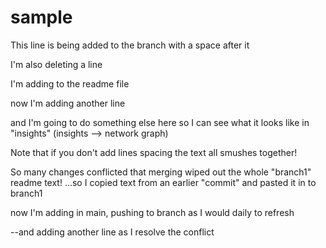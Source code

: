 # sample
This line is being added to the branch with a space after it

I'm also deleting a line

I'm adding to the readme file

now I'm adding another line

and I'm going to do something else here so I can see what it looks like in "insights" 
(insights --> network graph)

Note that if you don't add lines spacing the text all smushes together!

So many changes conflicted that merging wiped out the whole "branch1" readme text!
...so I copied text from an earlier "commit" and pasted it in to branch1


now I'm adding in main, pushing to branch as I would daily to refresh

--and adding another line as I resolve the conflict
